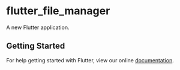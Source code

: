 # flutter_file_manager

A new Flutter application.

## Getting Started

For help getting started with Flutter, view our online
[documentation](https://flutter.io/).
